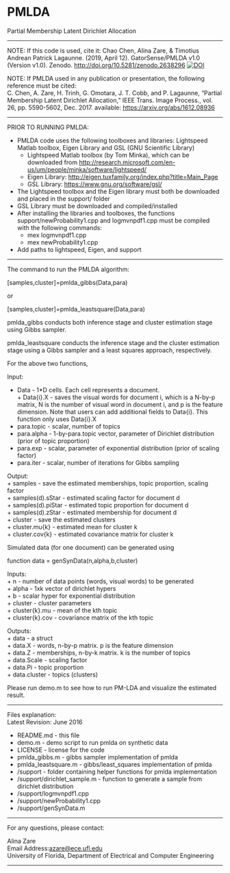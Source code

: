 # PMLDA
Partial Membership Latent Dirichlet Allocation

****************************************************************

NOTE: If this code is used, cite it: Chao Chen, Alina Zare, & Timotius Andrean Patrick Lagaunne. (2019, April 12). GatorSense/PMLDA v1.0 (Version v1.0). Zenodo. http://doi.org/10.5281/zenodo.2638296 [![DOI](https://zenodo.org/badge/DOI/10.5281/zenodo.2638296.svg)](https://doi.org/10.5281/zenodo.2638296)

NOTE: If PMLDA used in any publication or presentation, the following reference must be cited:  
C. Chen, A. Zare, H. Trinh, G. Omotara, J. T. Cobb, and P. Lagaunne, “Partial Membership Latent Dirichlet Allocation,” IEEE Trans. Image Process., vol. 26, pp. 5590-5602, Dec. 2017. 
available: https://arxiv.org/abs/1612.08936

****************************************************************
PRIOR TO RUNNING PMLDA:  
+ PMLDA code uses the following toolboxes and libraries: Lightspeed Matlab toolbox, Eigen Library and GSL (GNU Scientific Library)  
    * Lightspeed Matlab toolbox (by Tom Minka), which can be downloaded from http://research.microsoft.com/en-us/um/people/minka/software/lightspeed/
    * Eigen Library: http://eigen.tuxfamily.org/index.php?title=Main_Page
    * GSL Library: https://www.gnu.org/software/gsl/
+ The Lightspeed toolbox and the Eigen library must both be downloaded and placed in the support/ folder
+ GSL Library must be downloaded and compiled/installed 
+ After installing the libraries and toolboxes, the functions support/newProbability1.cpp and logmvnpdf1.cpp must be compiled with the following commands:
    * mex logmvnpdf1.cpp
    * mex newProbability1.cpp
+ Add paths to lightspeed, Eigen, and support   

****************************************************************

The command to run the PMLDA algorithm:   

[samples,cluster]=pmlda_gibbs(Data,para)

or 

[samples,cluster]=pmlda_leastsquare(Data,para) 

pmlda_gibbs conducts both inference stage and cluster estimation stage using Gibbs sampler.  

pmlda_leastsquare conducts the inference stage and the cluster estimation stage using a Gibbs sampler and a least squares approach, respectively.


For the above two functions,

Input:  
+ Data - 1*D cells. Each cell represents a document.  
      + Data{i}.X  - saves the visual words for document i, which is a
                    N-by-p matrix, N is the number of visual word in document i, and p
                    is the feature dimension.
                    Note that users can add additional fields to Data{i}. This function only uses
                    Data{i}.X  
+ para.topic - scalar, number of topics  
+ para.alpha - 1-by-para.topic vector, parameter of Dirichlet distribution (prior of topic proportion)  
+  para.exp   - scalar, parameter of exponential distribution (prior of scaling factor)  
+ para.iter  - scalar, number of iterations for Gibbs sampling  
       
Output:  
      + samples           - save the estimated memberships, topic proportion, scaling factor  
     +  samples(d).sStar  - estimated scaling factor for document d  
      + samples(d).piStar - estimated topic proportion for document d  
     +  samples(d).zStar  - estimated membership for document d  
      + cluster           - save the estimated clusters  
      + cluster.mu{k}     - estimated mean for cluster k  
      + cluster.cov{k}    - estimated covariance matrix for cluster k  

Simulated data (for one document) can be generated using   

function data = genSynData(n,alpha,b,cluster)

Inputs:  
      +  n       - number of data points (words, visual words) to be generated   
      +  alpha   - 1xk vector of dirichlet hypers  
      +  b       - scalar hyper for exponential distribution  
      +  cluster - cluster parameters  
      +  cluster{k}.mu - mean of the kth topic  
      +  cluster{k}.cov - covariance matrix of the kth topic    


Outputs:  
      +  data    - a struct  
      +  data.X  - words, n-by-p matrix. p is the feature dimension  
      +  data.Z  - memberships, n-by-k matrix. k is the number of topics  
      +  data.Scale - scaling factor   
      +  data.Pi - topic proportion  
      +  data.cluster - topics (clusters)  


Please run demo.m to see how to run PM-LDA and visualize the estimated result.  

****************************************************************  

Files explanation:  
Latest Revision: June 2016

+ README.md -  this file  
+ demo.m - demo script to run pmlda on synthetic data
+ LICENSE - license for the code
+ pmlda_gibbs.m - gibbs sampler implementation of pmlda
+ pmlda_leastsquare.m - gibbs/least_squares implementation of pmlda
+ /support - folder containing helper functions for pmlda implementation
+ /support/dirichlet_sample.m - function to generate a sample from dirichlet distribution
+ /support/logmvnpdf1.cpp 
+ /support/newProbability1.cpp 
+ /support/genSynData.m  


****************************************************************  

For any questions, please contact: 
 
 Alina Zare  
 Email Address:azare@ece.ufl.edu   
 University of Florida, Department of Electrical and Computer Engineering  

****************************************************************
